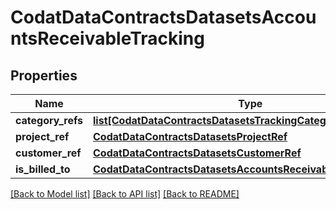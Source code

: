 # CodatDataContractsDatasetsAccountsReceivableTracking

## Properties
Name | Type | Description | Notes
------------ | ------------- | ------------- | -------------
**category_refs** | [**list[CodatDataContractsDatasetsTrackingCategoryRef]**](CodatDataContractsDatasetsTrackingCategoryRef.md) |  | 
**project_ref** | [**CodatDataContractsDatasetsProjectRef**](CodatDataContractsDatasetsProjectRef.md) |  | [optional] 
**customer_ref** | [**CodatDataContractsDatasetsCustomerRef**](CodatDataContractsDatasetsCustomerRef.md) |  | [optional] 
**is_billed_to** | [**CodatDataContractsDatasetsAccountsReceivableIsBilledToType**](CodatDataContractsDatasetsAccountsReceivableIsBilledToType.md) |  | 

[[Back to Model list]](../README.md#documentation-for-models) [[Back to API list]](../README.md#documentation-for-api-endpoints) [[Back to README]](../README.md)

